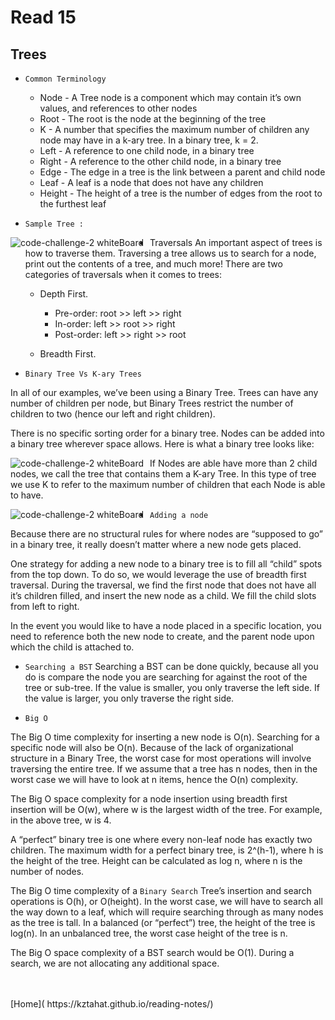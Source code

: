 # Read 15

## Trees

- `Common Terminology`

    - Node - A Tree node is a component which may contain it’s own values, and references to other nodes
    - Root - The root is the node at the beginning of the tree
    - K - A number that specifies the maximum number of children any node may have in a k-ary tree. In a binary tree, k = 2.
    - Left - A reference to one child node, in a binary tree
    - Right - A reference to the other child node, in a binary tree
    - Edge - The edge in a tree is the link between a parent and child node
    - Leaf - A leaf is a node that does not have any children
    - Height - The height of a tree is the number of edges from the root to the furthest leaf

- `Sample Tree :`

<img src="https://codefellows.github.io/common_curriculum/data_structures_and_algorithms/Code_401/class-15/resources/images/BinaryTree1.PNG"
     alt="code-challenge-2 whiteBoard"
     style="float: left; margin-right: 10px;" />

- Traversals
    An important aspect of trees is how to traverse them. Traversing a tree allows us to search for a node, print out the contents of a tree, and much more! There are two categories of traversals when it comes to trees:
    
    - Depth First.

        - Pre-order: root >> left >> right
        - In-order: left >> root >> right
        - Post-order: left >> right >> root

    - Breadth First.

- `Binary Tree Vs K-ary Trees`

In all of our examples, we’ve been using a Binary Tree. Trees can have any number of children per node, but Binary Trees restrict the number of children to two (hence our left and right children).<br />

There is no specific sorting order for a binary tree. Nodes can be added into a binary tree wherever space allows. Here is what a binary tree looks like:

<img src="https://codefellows.github.io/common_curriculum/data_structures_and_algorithms/Code_401/class-15/resources/images/BinaryTree2.PNG"
     alt="code-challenge-2 whiteBoard"
     style="float: left; margin-right: 10px;" />

If Nodes are able have more than 2 child nodes, we call the tree that contains them a K-ary Tree. In this type of tree we use K to refer to the maximum number of children that each Node is able to have.

<img src="https://codefellows.github.io/common_curriculum/data_structures_and_algorithms/Code_401/class-15/resources/images/KaryTree1.png"
     alt="code-challenge-2 whiteBoard"
     style="float: left; margin-right: 10px;" />


- `Adding a node`

Because there are no structural rules for where nodes are “supposed to go” in a binary tree, it really doesn’t matter where a new node gets placed.

One strategy for adding a new node to a binary tree is to fill all “child” spots from the top down. To do so, we would leverage the use of breadth first traversal. During the traversal, we find the first node that does not have all it’s children filled, and insert the new node as a child. We fill the child slots from left to right.

In the event you would like to have a node placed in a specific location, you need to reference both the new node to create, and the parent node upon which the child is attached to.

- `Searching a BST`
Searching a BST can be done quickly, because all you do is compare the node you are searching for against the root of the tree or sub-tree. If the value is smaller, you only traverse the left side. If the value is larger, you only traverse the right side.


- `Big O`

The Big O time complexity for inserting a new node is O(n). Searching for a specific node will also be O(n). Because of the lack of organizational structure in a Binary Tree, the worst case for most operations will involve traversing the entire tree. If we assume that a tree has n nodes, then in the worst case we will have to look at n items, hence the O(n) complexity.

The Big O space complexity for a node insertion using breadth first insertion will be O(w), where w is the largest width of the tree. For example, in the above tree, w is 4.

A “perfect” binary tree is one where every non-leaf node has exactly two children. The maximum width for a perfect binary tree, is 2^(h-1), where h is the height of the tree. Height can be calculated as log n, where n is the number of nodes.

The Big O time complexity of a `Binary Search` Tree’s insertion and search operations is O(h), or O(height). In the worst case, we will have to search all the way down to a leaf, which will require searching through as many nodes as the tree is tall. In a balanced (or “perfect”) tree, the height of the tree is log(n). In an unbalanced tree, the worst case height of the tree is n.

The Big O space complexity of a BST search would be O(1). During a search, we are not allocating any additional space.

<br />
<br />
[Home]( https://kztahat.github.io/reading-notes/)
